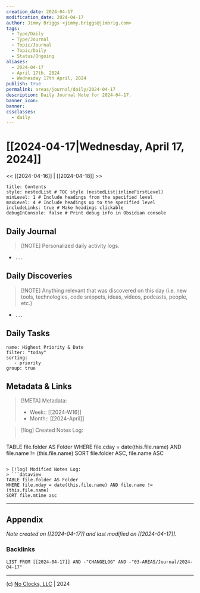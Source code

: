 ```yaml
---
creation_date: 2024-04-17
modification_date: 2024-04-17
author: Jimmy Briggs <jimmy.briggs@jimbrig.com>
tags:
  - Type/Daily
  - Type/Journal
  - Topic/Journal
  - Topic/Daily
  - Status/Ongoing
aliases:
  - 2024-04-17
  - April 17th, 2024
  - Wednesday 17th April, 2024
publish: true
permalink: areas/journal/daily/2024-04-17
description: Daily Journal Note for 2024-04-17.
banner_icon:
banner:
cssclasses:
  - daily
---
```



# [[2024-04-17|Wednesday, April 17, 2024]]

<< [[2024-04-16]] | [[2024-04-18]] >>

```table-of-contents
title: Contents 
style: nestedList # TOC style (nestedList|inlineFirstLevel)
minLevel: 1 # Include headings from the specified level
maxLevel: 4 # Include headings up to the specified level
includeLinks: true # Make headings clickable
debugInConsole: false # Print debug info in Obsidian console
```

## Daily Journal

> [!NOTE] Personalized daily activity logs.

- `...`

## Daily Discoveries

> [!NOTE] Anything relevant that was discovered on this day (i.e. new tools, technologies, code snippets, ideas, videos, podcasts, people, etc.)

- `...`

## Daily Tasks

```todoist
name: Highest Priority & Date
filter: "today"
sorting:
   - priority
group: true
```


## Metadata & Links

> [!META] Metadata:
> - Week:: [[2024-W16]]
> - Month:: [[2024-April]]

> [!log] Created Notes Log:
> ```dataview
TABLE file.folder AS Folder
WHERE file.cday = date(this.file.name) AND file.name != (this.file.name)
SORT file.folder ASC, file.name ASC
```

> [!log] Modified Notes Log:
> ```dataview
TABLE file.folder AS Folder
WHERE file.mday = date(this.file.name) AND file.name != (this.file.name)
SORT file.mtime asc
```

***

## Appendix

*Note created on [[2024-04-17]] and last modified on [[2024-04-17]].*

### Backlinks

```dataview
LIST FROM [[2024-04-17]] AND -"CHANGELOG" AND -"03-AREAS/Journal/2024-04-17"
```

***

(c) [No Clocks, LLC](https://github.com/noclocks) | 2024



